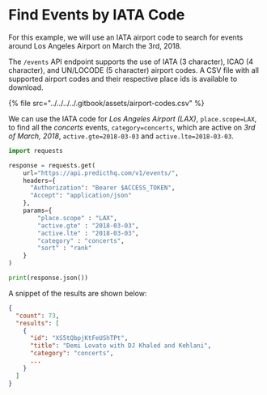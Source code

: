 # Find Events by IATA Code

For this example, we will use an IATA airport code to search for events around Los Angeles Airport on March the 3rd, 2018.

The `/events` API endpoint supports the use of IATA (3 character), ICAO (4 character), and UN/LOCODE (5 character) airport codes. A CSV file with all supported airport codes and their respective place ids is available to download.

{% file src="../../../../.gitbook/assets/airport-codes.csv" %}

We can use the IATA code for _Los Angeles Airport (LAX)_, `place.scope=LAX`, to find all the _concerts_ events, `category=concerts`, which are active on _3rd of March, 2018_, `active.gte=2018-03-03` and `active.lte=2018-03-03`.

```python
import requests

response = requests.get(
    url="https://api.predicthq.com/v1/events/",
    headers={
      "Authorization": "Bearer $ACCESS_TOKEN",
      "Accept": "application/json"
    },
    params={
        "place.scope" : "LAX",
        "active.gte" : "2018-03-03",
        "active.lte" : "2018-03-03",
        "category" : "concerts",
        "sort" : "rank"
    }
)

print(response.json())
```

A snippet of the results are shown below:

```json
{
  "count": 73,
  "results": [
    {
      "id": "XS5tQbpjKtFeUShTPt",
      "title": "Demi Lovato with DJ Khaled and Kehlani",
      "category": "concerts",
      ...
    }
  ]
}
```
